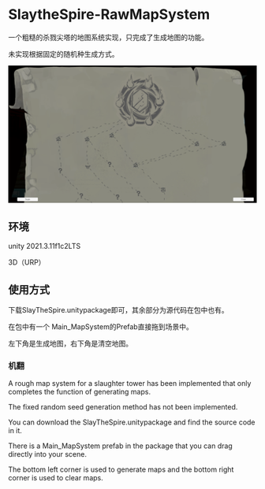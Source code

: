 # SlaytheSpire-RawMapSystem

一个粗糙的杀戮尖塔的地图系统实现，只完成了生成地图的功能。

未实现根据固定的随机种生成方式。

![image](https://github.com/LtGrey/SlaytheSpire-RawMapSystem/blob/main/Sample.png)

## 环境

unity 2021.3.11f1c2LTS

3D（URP）

## 使用方式

下载SlayTheSpire.unitypackage即可，其余部分为源代码在包中也有。

在包中有一个 Main_MapSystem的Prefab直接拖到场景中。

左下角是生成地图，右下角是清空地图。



### 机翻

A rough map system for a slaughter tower has been implemented that only completes the function of generating maps.

The fixed random seed generation method has not been implemented. 

You can download the SlayTheSpire.unitypackage and find the source code in it.

There is a Main_MapSystem prefab in the package that you can drag directly into your scene.

The bottom left corner is used to generate maps and the bottom right corner is used to clear maps.
